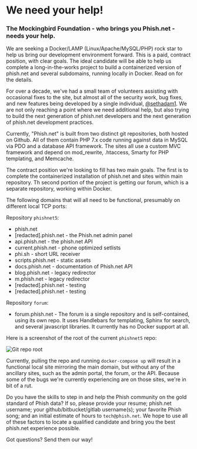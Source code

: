 # We need your help! 

### The Mockingbird Foundation - who brings you Phish.net - needs your help.

We are seeking a Docker/LAMP (Linux/Apache/MySQL/PHP) rock star to help us bring our development environment forward. This is a paid, contract position, with clear goals. The ideal candidate will be able to help us complete a long-in-the-works project to build a containerized version of phish.net and several subdomains, running locally in Docker. Read on for the details. 

For over a decade, we've had a small team of volunteers assisting with occasional fixes to the site, but almost all of the security work, bug fixes, and new features being developed by a single individual, [@sethadam1](https://twitter.com/sethadam1). We are not only reaching a point where we need additional help, but also trying to build the next generation of phish.net developers and the next generation of phish.net development practices.  

Currently, "Phish.net" is built from two distinct git repositories, both hosted on Github. All of them contain PHP 7.x code running against data in MySQL via PDO and a database API framework. The sites all use a custom MVC framework and depend on mod_rewrite, .htaccess, Smarty for PHP templating, and Memcache. 

The contract position we're looking to fill has two main goals. The first is to complete the containerized installation of phish.net and sites within main repository. Th second portion of the project is getting our forum, which is a separate repository, working within Docker. 

The following domains that will all need to be functional, presumably on different local TCP ports: 

Repository `phishnet5`: 
* phish.net
* [redacted].phish.net - the Phish.net admin panel
* api.phish.net - the phish.net API
* current.phish.net - phone optimized setlists
* phi.sh - short URL receiver  
* scripts.phish.net - static assets 
* docs.phish.net - documentation of Phish.net API 
* blog.phish.net - legacy redirector
* m.phish.net - legacy redirector
* [redacted].phish.net - testing
* [redacted].phish.net - testing 

Repository `forum`:
* forum.phish.net - The forum is a single repository and is self-contained, using its own repo. It uses Handlebars for templating, Sphinx for search, and several javascript libraries. It currently has no Docker support at all.  

Here is a screenshot of the root of the current `phishnet5` repo: 

![Git repo root](https://i.imgur.com/exDKQaa.jpg)

Currently, pulling the repo and running `docker-compose up` will result in a functional local site mirroring the main domain, but without any of the ancillary sites, such as the admin portal, the forum, or the API. Because some of the bugs we're currently experiencing are on those sites, we're in bit of a rut. 

Do you have the skills to step in and help the Phish community on the gold standard of Phish data? If so, please provide your resume; phish.net username; your github/bitbucket/gitlab username(s); your favorite Phish song; and an initial estimate of hours to `tech@phish.net`. We hope to use all of these factors to locate a qualified candidate and bring you the best phish.net experience possible. 

Got questions? Send them our way! 
